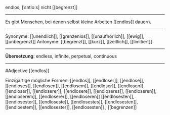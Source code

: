 endlos, [ˈɛntloːs]
nicht [[begrenzt]]

---
Es gibt Menschen, bei denen selbst kleine Arbeiten [[endlos]] dauern. 


---
Synonyme: [[unendlich]], [[grenzenlos]], [[unaufhörlich]], [[ewig]], [[unbegrenzt]]
Antonyme: [[begrenzt]], [[kurz]], [[zeitlich]], [[limitiert]]

---
**Übersetzung**:
endless, infinite, perpetual, continuous

---
#Adjective [[endlos]]


Einzigartige mögliche Formen: 
[[endlos]], [[endloser]], [[endlose]], [[endloses]], [[endlosen]], [[endlosem]], [[endloser]], [[endlosen]]
[[endloser]], [[endloserer]], [[endlosere]], [[endloseres]], [[endloseren]], [[endloserem]], [[endloserer]], [[endloseren]]
[[endlosesten]], [[endlosester]], [[endloseste]], [[endlosestes]], [[endlosesten]], [[endloestem]], [[endlosester]], [[endlosesten]]
, [[begrenzen]]